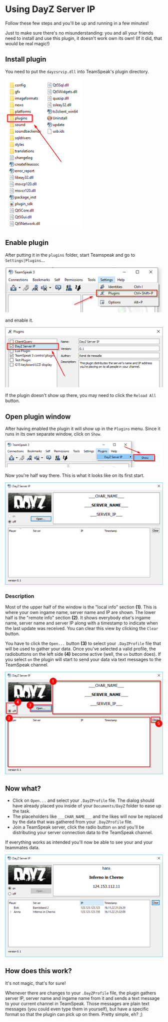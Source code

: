 # Using DayZ Server IP
Follow these few steps and you'll be up and running in a few minutes!

Just to make sure there's no misunderstanding: you and all your friends need to install and use this plugin, it doesn't work own its own!
(If it did, that would be real magic!)

## Install plugin
You need to put the `dayzsrvip.dll` into TeamSpeak's plugin directory.

![alt-text](/doc/png/explorer_ts3_folder.png)

## Enable plugin
After putting it in the `plugins` folder, start Teamspeak and go to `Settings|Plugins`...

![alt-text](/doc/png/ts3_settings_menu.png)

and enable it.

![alt-text](/doc/png/ts3_enable_plugin.png)

If the plugin doesn't show up there, you may need to click the `Reload All` button.

## Open plugin window
After having enabled the plugin it will show up in the `Plugins` menu. Since it runs in its own separate window, click on `Show`.

![alt-text](/doc/png/ts3_plugins_menu.png)

Now you're half way there. This is what it looks like on its first start.

![alt-text](/doc/png/main_window_init.png)

### Description
Most of the upper half of the window is the "local info" section __(1)__. This is where your own ingame name, server name and IP are shown. The lower half is the "remote info" section __(2)__. It shows everybody else's ingame name, server name and server IP along with a timestamp to indicate when the last update was received. You can clear this view by clicking the `Clear` button.

You have to click the `Open...` button __(3)__ to select your `.DayZProfile` file that will be used to gather your data. Once you've selected a valid profile, the radiobuttons on the left side __(4)__ become active (well, the `on` button does). If you select `on` the plugin will start to send your data via text messages to the TeamSpeak channel.

![alt-text](/doc/png/main_window_init_annotated.png)

## Now what?
- Click on `Open...` and select your `.DayZProfile` file. The dialog should have already placed you inside of your `Documents/DayZ` folder to ease up the task.
- The placeholders like `___CHAR_NAME___` and the likes will now be replaced by the data that was gathered from your `.DayZProfile` file.
- Join a TeamSpeak server, click the radio button `on` and you'll be distributing your server connection data to the TeamSpeak channel.

If everything works as intended you'll now be able to see your and your teammates data.

![alt-text](/doc/png/main_window.png)

## How does this work?
It's not magic, that's for sure!

Whenever there are changes to your `.DayZProfile` file, the plugin gathers server IP, server name and ingame name from it and sends a text message to your current channel in TeamSpeak. Those messages are plain text messages (you could even type them in yourself), but have a specific format so that the plugin can pick up on them. Pretty simple, eh? ;)
